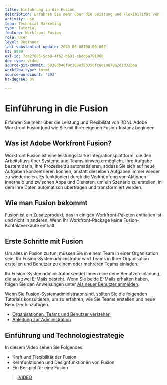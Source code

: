 ```yaml
---
title: Einführung in die Fusion
description: Erfahren Sie mehr über die Leistung und Flexibilität von [!DNL Adobe Workfront Fusion]und wie Sie mit Ihrer eigenen Fusion-Instanz beginnen.
activity: use
team: Technical Marketing
type: Tutorial
feature: Workfront Fusion
role: User
level: Beginner
last-substantial-update: 2023-06-08T00:00:00Z
kt: 8999
exl-id: 7ca27805-5ca8-4f62-b691-cbdd6a791060
doc-type: video
source-git-commit: 5038db46f9c369ef5b356fc8e1a078a2d1d32bea
workflow-type: tm+mt
source-wordcount: '293'
ht-degree: 0%

---
```


# Einführung in die Fusion

Erfahren Sie mehr über die Leistung und Flexibilität von [!DNL Adobe Workfront Fusion]und wie Sie mit Ihrer eigenen Fusion-Instanz beginnen.

## Was ist Adobe Workfront Fusion?

Workfront Fusion ist eine leistungsstarke Integrationsplattform, die den Arbeitsfluss über Systeme und Teams hinweg ermöglicht. Ihre Aufgabe besteht darin, Ihre Prozesse zu automatisieren, sodass Sie sich auf neue Aufgaben konzentrieren können, anstatt dieselben Aufgaben immer wieder zu wiederholen. Es funktioniert durch die Verknüpfung von Aktionen innerhalb und zwischen Apps und Diensten, um ein Szenario zu erstellen, in dem Ihre Daten automatisch übertragen und transformiert werden.

## Wie man Fusion bekommt

Fusion ist ein Zusatzprodukt, das in einigen Workfront-Paketen enthalten ist und nicht in anderen. Wenn Ihr Workfront-Package keine Fusion-Kontaktverkäufe enthält.

## Erste Schritte mit Fusion

Um alles in Fusion zu tun, müssen Sie in einem Team in einer Organisation sein. Ihr Fusion-Systemadministrator wird Teams in Ihrer Organisation erstellen und Benutzer zu einem oder mehreren Teams einladen.

Ihr Fusion-Systemadministrator sendet Ihnen eine neue Benutzereinladung, die aus zwei E-Mails besteht. Wenn Sie beide E-Mails erhalten haben, folgen Sie den Anweisungen unter [Als neuer Benutzer anmelden](https://experienceleague.adobe.com/docs/workfront-learn/tutorials-workfront/fusion/welcome-to-workfront-fusion/log-in-as-a-new-user.html?lang=en).

Wenn Sie Fusion-Systemadministrator sind, sollten Sie die folgenden Tutorials konsultieren, um zu erfahren, wie Sie Teams erstellen und neue Benutzer hinzufügen.

* [Organisationen, Teams und Benutzer verstehen](https://experienceleague.adobe.com/docs/workfront-learn/tutorials-workfront/fusion/workfront-fusion-administration/understand-organizations-teams-and-users.html?lang=en)
* [Anleitung zur Administration](https://experienceleague.adobe.com/docs/workfront-learn/tutorials-workfront/fusion/workfront-fusion-administration/administration-walkthrough.html?lang=en)

## Einführung und Technologiestrategie

In diesem Video sehen Sie Folgendes:

* Kraft und Flexibilität der Fusion
* Kernfunktionen und Designfunktionen von Fusion
* Ein Beispiel für eine Fusion

>[!VIDEO](https://video.tv.adobe.com/v/335259/?quality=12&learn=on)
